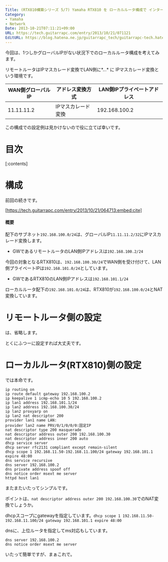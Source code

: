```yaml
---
Title: (RTX810構築シリーズ 5/7) Yamaha RTX810 を ローカルルータ構成で インターネット接続してみよう (NAT環境)
Category:
- Yamaha
- Network
Date: 2013-10-21T07:11:21+09:00
URL: https://tech.guitarrapc.com/entry/2013/10/21/071121
EditURL: https://blog.hatena.ne.jp/guitarrapc_tech/guitarrapc-tech.hatenablog.com/atom/entry/12921228815711165631
---
```


今回は、1つしかグローバルIPがない状況下でのローカルルータ構成を考えてみます。

リモートルータはIPマスカレード変換でLAN側に*.*.*.* に IPマスカレード変換という環境です。

|WAN側グローバルIP|アドレス変換方式|LAN側IPプライベートアドレス|
|----|----|----|
|11.11.11.2|IPマスカレード変換|192.168.100.2|

この構成での設定例は見かけないので役に立てば幸いです。

# 目次

[:contents]


# 構成

前回の続きです。



[https://tech.guitarrapc.com/entry/2013/10/21/064713:embed:cite]


#### 概要

配下のサブネット```192.168.100.0/24```は、グローバルIP```11.11.11.2/32```にIPマスカレード変換します。

 - GWであるリモートルータのLAN側IPアドレスは```192.168.100.2/24```

今回の対象となるRTX810は、```192.168.100.30/24```でWAN側を受け付けて、LAN側プライベートIPは```192.168.101.0/24```としています。

 - GWであるRTX810のLAN側IPアドレスは```192.168.101.1/24```

ローカルルータ配下の```192.168.101.0/24```は、RTX810が```192.168.100.0/24```とNAT変換しています。

# リモートルータ側の設定

は、省略します。

とくにふつーに設定すれば大丈夫です。

# ローカルルータ(RTX810)側の設定

では本命です。

```
ip routing on
ip route default gateway 192.168.100.2
ip keepalive 1 icmp-echo 10 5 192.168.100.2
ip lan1 address 192.168.101.1/24
ip lan2 address 192.168.100.30/24
ip lan2 proxyarp on
ip lan2 nat descriptor 200
provider lan1 name LAN:
provider lan2 name PRV/0/1/0/0/0:固定IP
nat descriptor type 200 masquerade
nat descriptor address outer 200 192.168.100.30
nat descriptor address inner 200 auto
dhcp service server
dhcp server rfc2131 compliant except remain-silent
dhcp scope 1 192.168.11.50-192.168.11.100/24 gateway 192.168.101.1 expire 48:00
dns service recursive
dns server 192.168.100.2
dns private address spoof off
dns notice order msext me server
httpd host lan1

```

またまたいたってシンプルです。

ポイントは、```nat descriptor address outer 200 192.168.100.30```でのNAT変換でしょうか。

dhcpスコープにgatewayを指定しています。```dhcp scope 1 192.168.11.50-192.168.11.100/24 gateway 192.168.101.1 expire 48:00```

dnsに、上位ルータを指定してms対応もしています。

```
dns server 192.168.100.2
dns notice order msext me server
```

いたって簡単ですが、まぁこれで。
